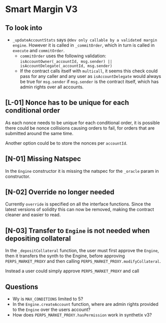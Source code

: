 # Smart Margin V3

## To look into

- `_updateAccountStats` says `@dev only callable by a validated margin engine`. However it is called in `_commitOrder`, which in turn is called in `execute` and `commitOrder`.
  - `commitOrder` uses the following validation: `isAccountOwner(_accountId, msg.sender) || isAccountDelegate(_accountId, msg.sender)`
  - If the contract calls itself with `multicall`, it seems this check could pass for any caller and any user as `isAccountDelegate` would always be true for `msg.sender` if `msg.sender` is the contract itself, which has admin rights over all accounts.


## [L-01] Nonce has to be unique for each conditional order

As each nonce needs to be unique for each conditional order, it is possible there could be nonce collisions causing orders to fail, for orders that are submitted around the same time.

Another option could be to store the nonces per `accountId`.

## [N-01] Missing Natspec

In the `Engine` constructor it is missing the natspec for the `_oracle` param in constructor.

## [N-02] Override no longer needed

Currently `override`  is specified on all the interface functions. Since the latest versions of solidity this can now be removed, making the contract cleaner and easier to read.

## [N-03] Transfer to `Engine` is not needed when depositing collateral

In the `_depositCollateral` function, the user must first approve the `Engine`, then it transfers the synth to the Engine, before approving `PERPS_MARKET_PROXY` and then calling `PERPS_MARKET_PROXY.modifyCollateral`.

Instead a user could simply approve `PERPS_MARKET_PROXY` and call

## Questions

- Wy is `MAX_CONDITIONS` limited to 5?
- In the `Engine.createAccount` function, where are admin rights provided to the `Engine` over the users account?
- How does `PERPS_MARKET_PROXY.hasPermission` work in synthetix v3?
